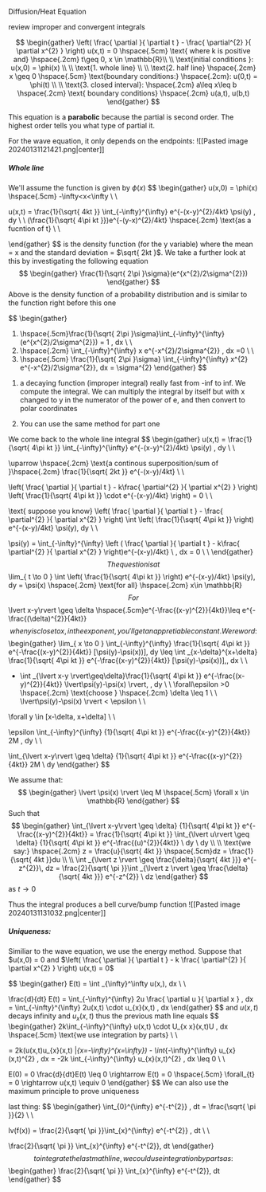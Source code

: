 Diffusion/Heat Equation

review improper and convergent integrals 

$$
\begin{gather}
\left( \frac{ \partial  }{ \partial t }  - \frac{ \partial^{2} }{ \partial x^{2} } \right) u(x,t) = 0 \hspace{.5cm} \text{ where k is positive and} \hspace{.2cm} t\geq 0, x \in \mathbb{R}\\ \\ 
\text{initial conditions }: u(x,0) = \phi(x) \\ \\ 
\text{1. whole line} \\ \\ 
\text{2. half line} \hspace{.2cm} x \geq 0 \hspace{.5cm} \text{boundary conditions:} \hspace{.2cm}: 
u(0,t) = \phi(t)  \\ \\ 
\text{3. closed interval}: \hspace{.2cm} a\leq x\leq b \hspace{.2cm} \text{ boundary conditions} \hspace{.2cm} u(a,t), u(b,t) 
\end{gather}
$$

This equation is a **parabolic** because the partial is second order. The highest order tells you what type of partial it.

For the wave equation, it only depends on the endpoints:
![[Pasted image 20240131121421.png|center]]


##### Whole line

We'll assume the function is given by $\phi(x)$
$$
\begin{gather}
u(x,0) = \phi(x) \hspace{.5cm} -\infty<x<\infty \\ \\ 

u(x,t) = \frac{1}{\sqrt{ 4kt }} \int_{-\infty}^{\infty} e^{-(x-y)^{2}/4kt} \psi(y) \, dy \\ \\ 
(\frac{1}{\sqrt{ 4\pi kt }})e^{-(y-x)^{2}/4kt} \hspace{.2cm} \text{as a fucntion of t} \\ \\ 

\end{gather}
$$
is the density function (for the y variable) where the mean = x and the standard deviation = $\sqrt{ 2kt }$. We take a further look at this by investigating the following equation
$$
\begin{gather}
\frac{1}{\sqrt{ 2\pi }\sigma}(e^{x^{2}/2\sigma^{2}})
\end{gather}
$$
Above is the density function of a probability distribution and is similar to the function right before this one

$$
\begin{gather}
1. \hspace{.5cm}\frac{1}{\sqrt{ 2\pi }\sigma}\int_{-\infty}^{\infty} (e^{x^{2}/2\sigma^{2}}) = 1 \, dx \\ \\ 
2. \hspace{.2cm} \int_{-\infty}^{\infty} x e^{-x^{2}/2\sigma^{2}} \, dx  =0 \\ \\ 
3. \hspace{.5cm} \frac{1}{\sqrt{ 2\pi }\sigma} \int_{-\infty}^{\infty} x^{2} e^{-x^{2}/2\sigma^{2}}\, dx = \sigma^{2}
\end{gather}
$$
1) a decaying function (improper integral) really fast from -inf to inf. We compute the integral. We can multiply the integral by itself but with x changed to y in the numerator of the power of e, and then convert to polar coordinates 

3) You can use the same method for part one

We come back to the whole line integral 
$$
\begin{gather}
u(x,t) = \frac{1}{\sqrt{ 4\pi kt }} \int_{-\infty}^{\infty} e^{-(x-y)^{2}/4kt} \psi(y) \, dy \\ \\ 

\uparrow \hspace{.2cm} \text{a continous superposition/sum of }\hspace{.2cm} \frac{1}{\sqrt{ 2kt }} e^{-(x-y)/4kt}  \\ \\ 

\left( \frac{ \partial  }{ \partial t }  - k\frac{ \partial^{2} }{ \partial x^{2} }  \right) \left( \frac{1}{\sqrt{ 4\pi kt }} \cdot e^{-(x-y)/4kt}  \right) = 0 \\ \\ 

\text{ suppose you know} \left( \frac{ \partial  }{ \partial t } - \frac{ \partial^{2} }{ \partial x^{2} }  \right) \int \left(  \frac{1}{\sqrt{ 4\pi kt }} \right) e^{-(x-y)/4kt} \psi(y)\, dy \\ \\ 

\psi(y) = \int_{-\infty}^{\infty} \left ( \frac{ \partial  }{ \partial t }  - k\frac{ \partial^{2} }{ \partial x^{2} }  \right)e^{-(x-y)/4kt} \  \, dx = 0 \\ \\ 
\end{gather}
$$
The question is at $$
\lim_{ t \to 0 } \int \left(  \frac{1}{\sqrt{ 4\pi kt }} \right) e^{-(x-y)/4kt} \psi(y)\, dy  = \psi(x) \hspace{.2cm} \text{for all} \hspace{.2cm} x\in \mathbb{R}
$$
 For $$
\lvert x-y\rvert \geq \delta \hspace{.5cm}e^{-\frac{(x-y)^{2}}{4kt}}\leq e^{-\frac{(\delta)^{2}}{4kt}}
$$
when y is close to x, in the exponent, you'll get an appretiable constant. We reword: 
$$
\begin{gather}
\lim_{ x \to 0 } \int_{-\infty}^{\infty} \frac{1}{\sqrt{ 4\pi kt }} e^{-\frac{(x-y)^{2}}{4kt}} [\psi(y)-\psi(x))]\, dy \leq \int _{x-\delta}^{x+\delta} \frac{1}{\sqrt{ 4\pi kt }} e^{-\frac{(x-y)^{2}}{4kt}} [\psi(y)-\psi(x))]\,\, dx \\ \\ 
+ \int _{\lvert x-y \rvert\geq\delta}\frac{1}{\sqrt{ 4\pi kt }} e^{-\frac{(x-y)^{2}}{4kt}} \lvert\psi(y)-\psi(x) \rvert\, \, dy \\ \\ 
\forall\epsilon >0 \hspace{.2cm} \text{choose } \hspace{.2cm} \delta \leq 1 \\ \\ 
\lvert\psi(y)-\psi(x) \rvert < \epsilon \\ \\ 

\forall y \in [x-\delta, x+\delta] \\ \\ 

\epsilon \int_{-\infty}^{\infty} {1}{\sqrt{ 4\pi kt }} e^{-\frac{(x-y)^{2}}{4kt}} 2M  \, dy \\ \\ 

\int_{\lvert x-y\rvert \geq \delta} {1}{\sqrt{ 4\pi kt }} e^{-\frac{(x-y)^{2}}{4kt}} 2M \ dy
\end{gather}
$$

We assume that:
$$
\begin{gather}
\lvert \psi(x) \rvert \leq M \hspace{.5cm} \forall x \in \mathbb{R}
\end{gather}
$$
Such that
$$
\begin{gather}
\int_{\lvert x-y\rvert \geq \delta} {1}{\sqrt{ 4\pi kt }} e^{-\frac{(x-y)^{2}}{4kt}} = \frac{1}{\sqrt{ 4\pi kt }} \int_{\lvert u\rvert \geq \delta} {1}{\sqrt{ 4\pi kt }} e^{-\frac{(u)^{2}}{4kt}} \ dy \ dy \\ \\
\text{we say:} \hspace{.2cm} z = \frac{u}{\sqrt{ 4kt }} \hspace{.5cm}dz = \frac{1}{\sqrt{ 4kt }}du \\ \\ 
\int _{\lvert z \rvert \geq \frac{\delta}{\sqrt{ 4kt }}} e^{-z^{2}}\, dz = \frac{2}{\sqrt{ \pi }}\int _{\lvert z \rvert \geq \frac{\delta}{\sqrt{ 4kt }}} e^{-z^{2}} \ dz
\end{gather}
$$
as $t \rightarrow 0$ 

Thus the integral produces a bell curve/bump function
![[Pasted image 20240131131032.png|center]]

##### Uniqueness:

Similiar to the wave equation, we use the energy method. Suppose that $u(x,0) = 0 and $\left( \frac{ \partial  }{ \partial t } - k \frac{ \partial^{2} }{ \partial x^{2} }  \right) u(x,t) = 0$

$$
\begin{gather}
E(t) = \int _{\infty}^\infty  u(x,)\, dx  \\ \\ 

\frac{d}{dt} E(t) = \int_{-\infty}^{\infty} 2u \frac{ \partial u }{ \partial x }  \, dx = \int_{-\infty}^{\infty} 2u(x,t) \cdot u_{x}(x,t) \, dx 
\end{gather}
$$
and $u(x,t)$ decays infinity and $u_{x}(x,t)$
thus the previous math line equals 
 $$
\begin{gather}
2k\int_{-\infty}^{\infty} u(x,t) \cdot U_{x x}(x,t)U \, dx \hspace{.5cm} \text{we use integration by parts} \\ \\ 

= 2k(u(x,t)u_{x}(x,t) |_{x=-\infty}^{x=\infty}) - \int_{-\infty}^{\infty} u_{x}(x,t)^{2} \, dx = -2k \int_{-\infty}^{\infty} u_{x}(x,t)^{2} \, dx \leq 0 \\ \\ 

E(0) = 0
\frac{d}{dt}E(t) \leq 0  \rightarrow E(t) = 0 \hspace{.5cm} \forall_{t} = 0 \rightarrow u(x,t) \equiv 0
\end{gather}
$$
We can also use the maximum principle to prove uniqueness

last thing:
$$
\begin{gather}
\int_{0}^{\infty} e^{-t^{2}} \, dt = \frac{\sqrt{ \pi }}{2} \\ \\

lv(f(x)) = \frac{2}{\sqrt{ \pi }}\int_{x}^{\infty} e^{-t^{2}} \, dt \\ \\ 

\frac{2}{\sqrt{ \pi }} \int_{x}^{\infty}  e^{-t^{2}}\, dt 
\end{gather}
$$
to integrate the last math line, we could use integration by parts as: 
$$
\begin{gather}
\frac{2}{\sqrt{ \pi }} \int_{x}^{\infty}  e^{-t^{2}}\, dt 
\end{gather}
$$